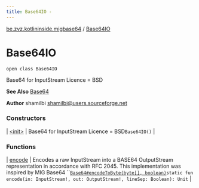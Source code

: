 ```yaml
---
title: Base64IO - 
---
```


[be.zvz.kotlininside.migbase64](../index.html) / [Base64IO](./index.html)

# Base64IO

`open class Base64IO`

Base64 for InputStream Licence = BSD

**See Also**
[Base64](../-base64/index.html)

**Author**
shamilbi shamilbi@users.sourceforge.net

### Constructors

| [&lt;init&gt;](-init-.html) | Base64 for InputStream Licence = BSD`Base64IO()` |

### Functions

| [encode](encode.html) | Encodes a raw InputStream into a BASE64 OutputStream representation in accordance with RFC 2045. This implementation was inspired by MIG Base64 ``[`Base64#encodeToByte(byte[], boolean)`](../-base64/encode-to-byte.html)`static fun encode(in: InputStream!, out: OutputStream!, lineSep: Boolean): Unit` |

